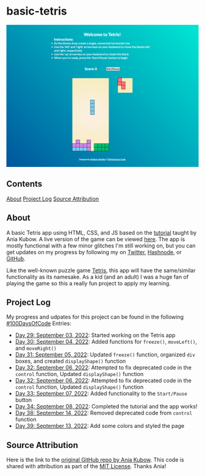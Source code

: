 # basic-tetris
 ![screenshot of my tetris app](basic-tetris-app.png)

 ## Contents
 [About](#about)
 [Project Log](#project-log)
 [Source Attribution](#source-attribution)

 ## About
 A basic Tetris app using HTML, CSS, and JS based on the [tutorial](https://youtu.be/rAUn1Lom6dw) taught by Ania Kubow. A live version of the game can be viewed [here](https://ananfito.github.io/basic-tetris/). The app is mostly functional with a few minor glitches I'm still working on, but you can get updates on my progress by following my on [Twitter](https://twitter.com/wordsbyfifi/), [Hashnode](https://ananfito.hashnode.dev/), or [GitHub](https://github.com/ananfito/).

 Like the well-known puzzle game [Tetris](https://en.wikipedia.org/wiki/Tetris), this app will have the same/similar functionality as its namesake. As a kid (and an adult) I was a huge fan of playing the game so this a really fun project to apply my learning.

 ## Project Log
 My progress and udpates for this project can be found in the following [#100DaysOfCode](https://github.com/ananfito/100-days-of-code) Entries:
 - [Day 29: September 03, 2022](https://github.com/ananfito/100-days-of-code#day-29-september-03-2022): Started working on the Tetris app
 - [Day 30: September 04, 2022](https://github.com/ananfito/100-days-of-code#day-30-september-04-2022): Added functions for `freeze()`, `moveLeft()`, and `moveRight()`
 - [Day 31: September 05, 2022](https://github.com/ananfito/100-days-of-code#day-31-september-05-2022): Updated `freeze()` function, organized `div` boxes, and created `displayShape()` function
 - [Day 32: September 06, 2022](https://github.com/ananfito/100-days-of-code#day-32-september-06-2022): Attempted to fix deprecated code in the `control` function, Updated `displayShape()` function
 - [Day 32: September 06, 2022](https://github.com/ananfito/100-days-of-code#day-32-september-06-2022): Attempted to fix deprecated code in the `control` function, Updated `displayShape()` function
 - [Day 33: September 07, 2022](https://github.com/ananfito/100-days-of-code#day-33-september-07-2022): Added functionality to the `Start/Pause` button
 - [Day 34: September 08, 2022](https://github.com/ananfito/100-days-of-code#day-34-september-08-2022): Completed the tutorial and the app works!
 - [Day 38: September 14, 2022](https://github.com/ananfito/100-days-of-code#day-38-september-12-2022): Removed deprecated code from `control` function
 - [Day 39: September 13, 2022](https://github.com/ananfito/100-days-of-code#day-39-september-13-2022): Add some colors and styled the page

 ## Source Attribution
 Here is the link to the [original GitHub repo by Ania Kubow](https://github.com/kubowania/Tetris-Basic). This code is shared with attribution as part of the [MIT License](https://github.com/kubowania/Tetris-Basic). Thanks Ania!
